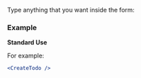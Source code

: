 

Type anything that you want inside the form:


### Example

**Standard Use**

For example:

```jsx
<CreateTodo />
```

